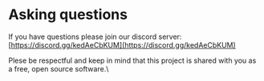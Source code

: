 # Asking questions

If you have questions please join our discord server: \
[https://discord.gg/kedAeCbKUM](https://discord.gg/kedAeCbKUM)

Plese be respectful and keep in mind that this project is shared with you as a free, open source software.\
